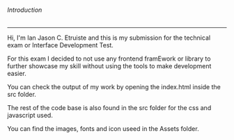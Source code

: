 ###### Introduction
---
Hi, I'm Ian Jason C. Etruiste and this is my submission for the technical exam or Interface Development Test.

For this exam I decided to not use any frontend framEwork or library to further showcase my skill without using the tools to make development easier.

You can check the output of my work by opening the index.html inside the src folder. 

The rest of the code base is also found in the src folder for the css and javascript used. 

You can find the images, fonts and icon useed in the Assets folder.
